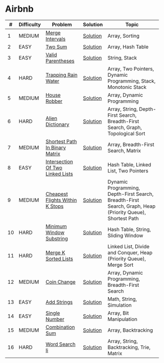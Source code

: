 # Airbnb

| # | Difficulty | Problem | Solution | Topic |
|---|------------|---------|----------|--------|
| 1 | MEDIUM | [Merge Intervals](https://leetcode.com/problems/merge-intervals) | [Solution](../coding/datastructures/arrays/SubArrays.java) | Array, Sorting |
| 2 | EASY | [Two Sum](https://leetcode.com/problems/two-sum) | [Solution](../coding/datastructures/hashMapAndSet/Solutions.java) | Array, Hash Table |
| 3 | EASY | [Valid Parentheses](https://leetcode.com/problems/valid-parentheses) | [Solution](../coding/datastructures/stackAndQueue/Solution.java) | String, Stack |
| 4 | HARD | [Trapping Rain Water](https://leetcode.com/problems/trapping-rain-water) | [Solution](../coding/datastructures/stackAndQueue/MinStack.java) | Array, Two Pointers, Dynamic Programming, Stack, Monotonic Stack |
| 5 | MEDIUM | [House Robber](https://leetcode.com/problems/house-robber) | [Solution](../coding/algorithms/DynamicProgramming.java) | Array, Dynamic Programming |
| 6 | HARD | [Alien Dictionary](https://leetcode.com/problems/alien-dictionary) | [Solution](../coding/datastructures/graph/TopologicalSorting.java) | Array, String, Depth-First Search, Breadth-First Search, Graph, Topological Sort |
| 7 | MEDIUM | [Shortest Path In Binary Matrix](https://leetcode.com/problems/shortest-path-in-binary-matrix) | [Solution](../coding/datastructures/graph/ShortestPath.java) | Array, Breadth-First Search, Matrix |
| 8 | EASY | [Intersection Of Two Linked Lists](https://leetcode.com/problems/intersection-of-two-linked-lists) | [Solution](../coding/datastructures/linkedList/LinkedList.java) | Hash Table, Linked List, Two Pointers |
| 9 | MEDIUM | [Cheapest Flights Within K Stops](https://leetcode.com/problems/cheapest-flights-within-k-stops) | [Solution](../coding/datastructures/graph/ShortestPathUsingDijkstra.java) | Dynamic Programming, Depth-First Search, Breadth-First Search, Graph, Heap (Priority Queue), Shortest Path |
| 10 | HARD | [Minimum Window Substring](https://leetcode.com/problems/minimum-window-substring) | [Solution](../coding/algorithms/twoPointerAndSlidingWindow/MinimumWindowSubstring.java) | Hash Table, String, Sliding Window |
| 11 | HARD | [Merge K Sorted Lists](https://leetcode.com/problems/merge-k-sorted-lists) | [Solution](../coding/datastructures/linkedList/MergeKSortedLists.java) | Linked List, Divide and Conquer, Heap (Priority Queue), Merge Sort |
| 12 | MEDIUM | [Coin Change](https://leetcode.com/problems/coin-change) | [Solution](../coding/algorithms/dynamicProgramming/CoinChange.java) | Array, Dynamic Programming, Breadth-First Search |
| 13 | EASY | [Add Strings](https://leetcode.com/problems/add-strings) | [Solution](../coding/datastructures/string/AddStrings.java) | Math, String, Simulation |
| 14 | EASY | [Single Number](https://leetcode.com/problems/single-number) | [Solution](../coding/algorithms/bitManupulation/SingleNumber.java) | Array, Bit Manipulation |
| 15 | MEDIUM | [Combination Sum](https://leetcode.com/problems/combination-sum) | [Solution](../coding/algorithms/recursionAndBacktracking/CombinationSum.java) | Array, Backtracking |
| 16 | HARD | [Word Search Ii](https://leetcode.com/problems/word-search-ii) | [Solution](../coding/datastructures/trie/WordSearchII.java) | Array, String, Backtracking, Trie, Matrix |
